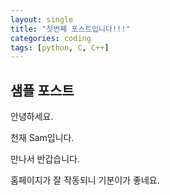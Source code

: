```yaml
---
layout: single
title: "첫번째 포스트입니다!!!"
categories: coding
tags: [python, C, C++]
---
```


## 샘플 포스트

안녕하세요.



천재 Sam입니다.

만나서 반갑습니다.

홈페이지가 잘 작동되니 기분이가 좋네요.
